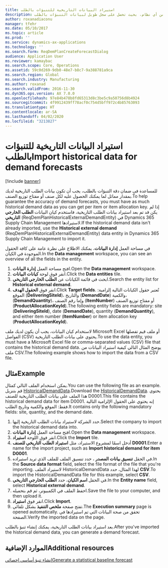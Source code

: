 ```yaml
---
title: استيراد البيانات التاريخية‬ للتنبؤات بالطلب
description: للحصول على تنبؤات بالطلب‬ دقيقة، تحتاج إلى بيانات تاريخية لكل صنف أو مفتاح توزيع الصنف. يشرح هذا الموضوع كيفية استخدام كيانات البيانات لاستيراد بيانات الطلب التاريخية من أي نظام، بحيث تحصل على سجل طويل لبيانات التنبؤات بالطلب.
author: roxanadiaconu
manager: tfehr
ms.date: 05/10/2017
ms.topic: article
ms.prod: ''
ms.service: dynamics-ax-applications
ms.technology: ''
ms.search.form: ReqDemPlanCreateForecastDialog
audience: Application User
ms.reviewer: kamaybac
ms.search.scope: Core, Operations
ms.assetid: 59c0d269-9db0-48e7-b8c7-9a388781a9ca
ms.search.region: Global
ms.search.industry: Manufacturing
ms.author: roxanad
ms.search.validFrom: 2016-11-30
ms.dyn365.ops.version: AX 7.0.0
ms.openlocfilehash: 97e84b478b8fd65313d8c3be5c9a50756d8b4924
ms.sourcegitcommit: 4f9912439ff78acf0c754d5bff972c4b85763093
ms.translationtype: HT
ms.contentlocale: ar-SA
ms.lasthandoff: 04/02/2020
ms.locfileid: "3213827"
---
```

# <a name="import-historical-data-for-demand-forecasts"></a><span data-ttu-id="dfb07-104">استيراد البيانات التاريخية‬ للتنبؤات بالطلب</span><span class="sxs-lookup"><span data-stu-id="dfb07-104">Import historical data for demand forecasts</span></span>

[!include [banner](../includes/banner.md)]

<span data-ttu-id="dfb07-105">للمساعدة في ضمان دقة التنبؤات بالطلب، يجب أن تكون بيانات الطلب التاريخية لديك بمقدار مماثل لما يمكنك الحصول عليه لكل صنف أو مفتاح توزيع الصنف.</span><span class="sxs-lookup"><span data-stu-id="dfb07-105">To help guarantee the accuracy of demand forecasts, you must have as much historical demand data as you can get per item or item allocation key.</span></span> <span data-ttu-id="dfb07-106">إذا لم يكن قد تم بعد استيراد بيانات الطلب التاريخية، فاستخدم كيان البيانات **الطلب الخارجي التاريخي‬** (ReqDemPlanHistoricalExternalDemandEntity) في Dynamics 365 Supply Chain Management لاستيرادها.</span><span class="sxs-lookup"><span data-stu-id="dfb07-106">If the historical demand data isn't already imported, use the **Historical external demand** (ReqDemPlanHistoricalExternalDemandEntity) data entity in Dynamics 365 Supply Chain Management to import it.</span></span>

<span data-ttu-id="dfb07-107">في مساحة العمل **إدارة البيانات**، يمكنك الاطلاع على نظرة عامة على كافة الحقول الموجودة في الكيان.</span><span class="sxs-lookup"><span data-stu-id="dfb07-107">In the **Data management** workspace, you can see an overview of all the fields in the entity.</span></span>

1. <span data-ttu-id="dfb07-108">افتح مساحة العمل **إدارة البيانات**.</span><span class="sxs-lookup"><span data-stu-id="dfb07-108">Open the **Data management** workspace.</span></span>
2. <span data-ttu-id="dfb07-109">انقر فوق لوحة **كيانات البيانات**.</span><span class="sxs-lookup"><span data-stu-id="dfb07-109">Click the **Data entities** tile.</span></span>
3. <span data-ttu-id="dfb07-110">ابحث في قائمة الكيانات عن **الطلب الخارجي التاريخي**.</span><span class="sxs-lookup"><span data-stu-id="dfb07-110">Search the entity list for **Historical external demand**.</span></span>
4. <span data-ttu-id="dfb07-111">انقر فوق **الحقول الهدف**.</span><span class="sxs-lookup"><span data-stu-id="dfb07-111">Click **Target fields**.</span></span> <span data-ttu-id="dfb07-112">تُعتبر حقول الكيانات التالية إلزامية: الموقع (**DeliveringSiteId**)، والتاريخ (**DemandDate**) والكمية، (**DemandQuantity**)، وإما رقم الصنف (**ItemNumber**) أو مفتاح توزيع الصنف (**ProductAllocationKeyId**).</span><span class="sxs-lookup"><span data-stu-id="dfb07-112">The following entity fields are mandatory: site (**DeliveringSiteId**), date (**DemandDate**), quantity (**DemandQuantity**), and either item number (**ItemNumber**) or item allocation key (**ProductAllocationKeyId**).</span></span>

<span data-ttu-id="dfb07-113">لاستخدام كيان البيانات، يجب أن يكون لديك ملف Microsoft Excel أو ملف قيم تفصلها الفواصل (CSV) يحتوي على بيانات الطلب التاريخية.</span><span class="sxs-lookup"><span data-stu-id="dfb07-113">To use the data entity, you must have a Microsoft Excel file or comma-separated values (CSV) file that contains the historical demand data.</span></span> <span data-ttu-id="dfb07-114">يوضح المثال التالي كيفية استيراد البيانات من ملف CSV.</span><span class="sxs-lookup"><span data-stu-id="dfb07-114">The following example shows how to import the data from a CSV file.</span></span>

## <a name="example"></a><span data-ttu-id="dfb07-115">مثال</span><span class="sxs-lookup"><span data-stu-id="dfb07-115">Example</span></span>

<span data-ttu-id="dfb07-116">يمكن استخدام الملف التالي كمثال.</span><span class="sxs-lookup"><span data-stu-id="dfb07-116">You can use the following file as an example.</span></span> <span data-ttu-id="dfb07-117">قم بتنزيل [HistoricalDemandData](https://mbs.microsoft.com/customersource/northamerica/AX/learning/documentation/how-to-articles/365OperationsDemandForecast).</span><span class="sxs-lookup"><span data-stu-id="dfb07-117">Download the [HistoricalDemandData](https://mbs.microsoft.com/customersource/northamerica/AX/learning/documentation/how-to-articles/365OperationsDemandForecast).</span></span> <span data-ttu-id="dfb07-118">يحتوي هذا الملف على بيانات الطلب التاريخية للصنف D0001.</span><span class="sxs-lookup"><span data-stu-id="dfb07-118">This file contains the historical demand data for item D0001.</span></span> <span data-ttu-id="dfb07-119">إنه يحتوي على الحقول الإلزامية التالية فقط: الموقع والكمية وتاريخ الطلب.</span><span class="sxs-lookup"><span data-stu-id="dfb07-119">It contains only the following mandatory fields: site, quantity, and the demand date.</span></span>

1. <span data-ttu-id="dfb07-120">حدد الشركة لاستيراد بيانات الطلب التاريخية إليها.</span><span class="sxs-lookup"><span data-stu-id="dfb07-120">Select the company to import the historical demand data into.</span></span>
2. <span data-ttu-id="dfb07-121">افتح مساحة العمل **إدارة البيانات**.</span><span class="sxs-lookup"><span data-stu-id="dfb07-121">Open the **Data management** workspace.</span></span>
3. <span data-ttu-id="dfb07-122">انقر فوق اللوحة **استيراد**.</span><span class="sxs-lookup"><span data-stu-id="dfb07-122">Click the **Import** tile.</span></span>
4. <span data-ttu-id="dfb07-123">أدخل اسمًا لمشروع الاستيراد، مثل **استيراد الطلب التاريخي للصنف D0001**.</span><span class="sxs-lookup"><span data-stu-id="dfb07-123">Enter a name for the import project, such as **Import historical demand for item D0001**.</span></span>
5. <span data-ttu-id="dfb07-124">في الحقل **تنسيق بيانات المصدر** ، حدد تنسيق الملف للملف الذي تريد استيراده.</span><span class="sxs-lookup"><span data-stu-id="dfb07-124">In the **Source data format** field, select the file format of the file that you're importing.</span></span> <span data-ttu-id="dfb07-125">لاستيراد الملف HistoricalDemandData لهذا المثال، حدد **CSV**.</span><span class="sxs-lookup"><span data-stu-id="dfb07-125">To import the HistoricalDemandData file for this example, select **CSV**.</span></span>
6. <span data-ttu-id="dfb07-126">في الحقل **اسم الكيان**، حدد **الطلب الخارجي التاريخي‬**.</span><span class="sxs-lookup"><span data-stu-id="dfb07-126">In the **Entity name** field, select **Historical external demand**.</span></span>
7. <span data-ttu-id="dfb07-127">احفظ الملف في الكمبيوتر، ثم قم بتحميله.</span><span class="sxs-lookup"><span data-stu-id="dfb07-127">Save the file to your computer, and then upload it.</span></span>
8. <span data-ttu-id="dfb07-128">انقر فوق **استيراد**.</span><span class="sxs-lookup"><span data-stu-id="dfb07-128">Click **Import**.</span></span>
9. <span data-ttu-id="dfb07-129">تفتح صفحة **ملخص التنفيذ** بشكل تلقائي.</span><span class="sxs-lookup"><span data-stu-id="dfb07-129">The **Execution summary** page is opened automatically.</span></span> <span data-ttu-id="dfb07-130">تحقق من صحة البيانات التي تم استيرادها في الصفحة.</span><span class="sxs-lookup"><span data-stu-id="dfb07-130">Verify the imported data on the page.</span></span>

<span data-ttu-id="dfb07-131">بعد استيراد بيانات الطلب التاريخية، يمكنك إنشاء تنبؤ بالطلب.</span><span class="sxs-lookup"><span data-stu-id="dfb07-131">After you've imported the historical demand data, you can generate a demand forecast.</span></span>

## <a name="additional-resources"></a><span data-ttu-id="dfb07-132">الموارد الإضافية</span><span class="sxs-lookup"><span data-stu-id="dfb07-132">Additional resources</span></span>

[<span data-ttu-id="dfb07-133">إنشاء تنبؤ أساسي إحصائي</span><span class="sxs-lookup"><span data-stu-id="dfb07-133">Generate a statistical baseline forecast</span></span>](generate-statistical-baseline-forecast.md)
